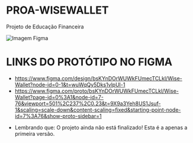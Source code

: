# PROA-WISEWALLET
Projeto de Educação Financeira

<img src="https://github.com/heloomendess/PROA-WISEWALLET/issues/1#issue-2470488571" alt="Imagem Figma">

# LINKS DO PROTÓTIPO NO FIGMA
- https://www.figma.com/design/bsKYnDOrWUWkFUmecTCLkl/Wise-Wallet?node-id=0-1&t=wuWqQy5Dks1vlpUl-1
- https://www.figma.com/proto/bsKYnDOrWUWkFUmecTCLkl/Wise-Wallet?page-id=0%3A1&node-id=7-76&viewport=501%2C237%2C0.23&t=9X9a3Yeh8US1Jsuf-1&scaling=scale-down&content-scaling=fixed&starting-point-node-id=7%3A76&show-proto-sidebar=1

* Lembrando que: O projeto ainda não está finalizado! Esta é a apenas a primeira versão.
